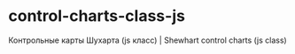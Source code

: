 # control-charts-class-js
Контрольные карты Шухарта (js класс) | Shewhart control charts (js class)
